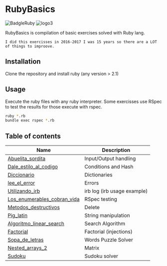 # RubyBasics
![BadgleRuby](https://img.shields.io/badge/Ruby-CC342D?style=for-the-badge&logo=ruby&logoColor=white)
![logo3](https://user-images.githubusercontent.com/28810331/163382004-215be28f-795e-4dfe-b9fe-dc8cf089591c.png)


RubyBasics is compilation of basic exercises solved with Ruby lang.

    I did this exercisses in 2016-2017 I was 15 years so there are a LOT of things to improove.

## Installation

Clone the repository and install ruby (any version > 2.1)

## Usage

Execute the ruby files with any ruby interpreter.
Some exercisses use RSpec to test the results for those execute with rspec.
```bash
ruby *.rb
bundle exec rspec *.rb
```

## Table of contents

| Name | Description |
| ------ | ------ |
| [Abuelita_sordita](Ruby_01/Abuelita_sordita.rb) | Input/Output handling |
| [Dale_estilo_al_codigo](Ruby_01/Dale_estilo_al_codigo.rb) | Conditions and Hash |
| [Diccionario](Ruby_01/Diccionario.rb) | Dictionaries |
| [lee_el_error](Ruby_0/Lee_el_error.rb) | Errors |
| [Utilizando_irb](Ruby_0/Utilizando_irb.rb) | irb log (irb usage example) |
| [Los_enumerables_cobran_vida](Ruby_02/Los_enumerables_cobran_vida.rb) | RSpec testing |
| [Metodos_destructivos](Ruby_02/Metodos_destructivos.rb) | Delete |
| [Pig_latin](Ruby_02/Pig_latin.rb) | String manipulation |
| [Algoritmo_linear_search](Ruby_03/Algoritmo_linear_search.rb) | Search Algorithm |
| [Factorial](Ruby_03/Factorial.rb) | Factorial (injections) |
| [Sopa_de_letras](Ruby_04/Sopa_de_letras.rb) | Words Puzzle Solver |
| [Nested_arrays_2](Ruby_04/Nested_arrays_2.rb) | Matrix |
| [Sudoku](Ruby_05/sudoku.rb) | Sudoku solver |
